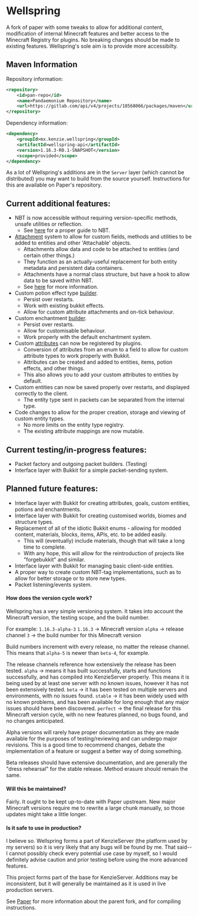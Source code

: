 Wellspring
===========

A fork of paper with some tweaks to allow for additional content, modification of internal Minecraft features and better access to the Minecraft Registry for plugins.
No breaking changes should be made to existing features. Wellspring's sole aim is to provide more accessibilty.

Maven Information
-----
Repository information:
```xml
<repository>
    <id>pan-repo</id>
    <name>Pandaemonium Repository</name>
    <url>https://gitlab.com/api/v4/projects/18568066/packages/maven</url>
</repository>
```

Dependency information:
```xml
<dependency>
    <groupId>mx.kenzie.wellspring</groupId>
    <artifactId>wellspring-api</artifactId>
    <version>1.16.3-R0.1-SNAPSHOT</version>
    <scope>provided</scope>
</dependency>
```

As a lot of Wellspring's additions are in the `Server` layer (which cannot be distributed) you may want to build from the source yourself.
Instructions for this are available on Paper's repository.


Current additional features:
-----
 * NBT is now accessible without requiring version-specific methods, unsafe utilities or reflection.
   * See [here](https://github.com/Moderocky/Wellspring/blob/master/guides/nbt.md) for a proper guide to NBT.
 * [Attachment](https://github.com/Moderocky/Wellspring/blob/master/guides/attachments.md) system to allow for custom fields, methods and utilities to be added to entities and other 'Attachable' objects.
   * Attachments allow data and code to be attached to entities (and certain other things.)
   * They function as an actually-useful replacement for both entity metadata and persistent data containers.
   * Attachments have a normal class structure, but have a hook to allow data to be saved within NBT.
   * See [here](https://github.com/Moderocky/Wellspring/blob/master/guides/attachments.md) for more information.
 * Custom potion effect type [builder](https://github.com/Moderocky/Wellspring/blob/master/guides/potions.md).
   * Persist over restarts.
   * Work with existing bukkit effects.
   * Allow for custom attribute attachments and on-tick behaviour.
 * Custom enchantment [builder](https://github.com/Moderocky/Wellspring/blob/master/guides/enchantments.md).
   * Persist over restarts.
   * Allow for customisable behaviour.
   * Work properly with the default enchantment system.
 * Custom [attributes](https://github.com/Moderocky/Wellspring/blob/master/guides/attributes.md) can now be registered by plugins.
   * Conversion of attributes from an enum to a field to allow for custom attribute types to work properly with Bukkit.
   * Attributes can be created and added to entities, items, potion effects, and other things.
   * This also allows you to add your custom attributes to entities by default.
 * Custom entities can now be saved properly over restarts, and displayed correctly to the client.
   * The entity type sent in packets can be separated from the internal type.
 * Code changes to allow for the proper creation, storage and viewing of custom entity types.
   * No more limits on the entity type registry.
   * The existing attribute mappings are now mutable.

Current testing/in-progress features:
-----
 * Packet factory and outgoing packet builders. (Testing)
 * Interface layer with Bukkit for a simple packet-sending system.

Planned future features:
-----
 * Interface layer with Bukkit for creating attributes, goals, custom entities, potions and enchantments.
 * Interface layer with Bukkit for creating customised worlds, biomes and structure types.
 * Replacement of all of the idiotic Bukkit enums - allowing for modded content, materials, blocks, items, APIs, etc. to be added easily.
   * This will (eventually) include materials, though that will take a long time to complete.
   * With any hope, this will allow for the reintroduction of projects like "forgebukkit" and similar.
 * Interface layer with Bukkit for managing basic client-side entities.
 * A proper way to create custom NBT-tag implementations, such as to allow for better storage or to store new types.
 * Packet listening/events system.

#### How does the version cycle work?
Wellspring has a very simple versioning system.
It takes into account the Minecraft version, the testing scope, and the build number.

For example: `1.16.3-alpha-3`
`1.16.3` -> Minecraft version
`alpha` -> release channel
`3` -> the build number for this Minecraft version

Build numbers increment with every release, no matter the release channel. This means that `alpha-5` is newer than `beta-4`, for example.

The release channels reference how extensively the release has been tested.
`alpha` -> means it has built successfully, starts and functions successfully, and has compiled into KenzieServer properly. This means it is being used by at least one server with no known issues, however it has not been extensively tested.
`beta` -> it has been tested on multiple servers and environments, with no issues found.
`stable` -> it has been widely used with no known problems, and has been available for long enough that any major issues should have been discovered.
`perfect` -> the final release for this Minecraft version cycle, with no new features planned, no bugs found, and no changes anticipated.

Alpha versions will rarely have proper documentation as they are made available for the purposes of testing/reviewing and can undergo major revisions. This is a good time to recommend changes, debate the implementation of a feature or suggest a better way of doing something.

Beta releases should have extensive documentation, and are generally the "dress rehearsal" for the stable release. Method erasure should remain the same.

#### Will this be maintained?
Fairly. It ought to be kept up-to-date with Paper upstream. New major Minecraft versions require me to rewrite a large chunk manually, so those updates might take a little longer.

#### Is it safe to use in production?
I believe so. Wellspring forms a part of KenzieServer (the platform used by my servers) so it is very likely that any bugs will be found by me.
That said-- I cannot possibly check every potential use case by myself, so I would definitely advise caution and prior testing before using the more advanced features.



This project forms part of the base for KenzieServer. Additions may be inconsistent, but it will generally be maintained as it is used in live production servers.

See [Paper](https://github.com/PaperMC/Paper) for more information about the parent fork, and for compiling instructions.

